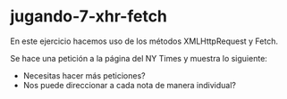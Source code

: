 # jugando-7-xhr-fetch

En este ejercicio hacemos uso de los métodos XMLHttpRequest y Fetch.

Se hace una petición a la página del NY Times y muestra lo siguiente:

- Necesitas hacer más peticiones?
- Nos puede direccionar a cada nota de manera individual?
